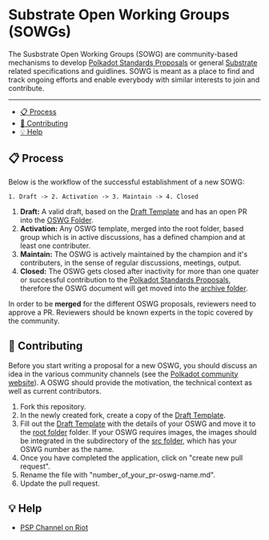 # Substrate Open Working Groups (SOWGs)


The Susbstrate Open Working Groups (SOWG) are community-based mechanisms to develop [Polkadot Standards Proposals](https://github.com/w3f/PSPs) or general [Substrate](https://github.com/paritytech/substrate) related specifications and guidlines.
SOWG is meant as a place to find and track ongoing efforts and enable everybody with similar interests to join and contribute.

---

- [:clipboard: Process](#clipboard-process)
- [:pencil: Contributing](#pencil-contributing)
- [:bulb: Help](#bulb-help)

## :clipboard: Process  

Below is the workflow of the successful establishment of a new SOWG:
```
1. Draft -> 2. Activation -> 3. Maintain -> 4. Closed
```
1. **Draft:** A valid draft, based on the [Draft Template](./drafts/sowg-template.md) and has an open PR into the [OSWG Folder](./OSWG/). 
2. **Activation:** Any OSWG template, merged into the root folder, based group which is in active discussions, has a defined champion and at least one contributer.
4. **Maintain:** The OSWG is actively maintained by the champion and it's contributers, in the sense of regular discussions, meetings, output.
4. **Closed:** The OSWG gets closed after inactivity for more than one quater or successful contribution to the [Polkadot Standards Proposals](https://github.com/w3f/PSPs), therefore the OSWG document will get moved into the [archive folder](./archive/).

In order to be **merged** for the different OSWG proposals, reviewers need to approve a PR. Reviewers should be known experts in the topic covered by the community. 

## :pencil: Contributing

Before you start writing a proposal for a new OSWG, you should discuss an idea in the various community channels (see the [Polkadot community website](https://polkadot.network/community/)). A OSWG should provide the motivation, the technical context as well as current contributors. 

1. Fork this repository.
2. In the newly created fork, create a copy of the [Draft Template](./drafts/sowg-template.md).
3. Fill out the [Draft Template](./drafts/sowg-template.md) with the details of your OSWG and move it to the [root folder](./) folder. If your OSWG requires images, the images should be integrated in the subdirectory of the [src folder](./src/), which has your OSWG number as the name.
4. Once you have completed the application, click on "create new pull request".
5. Rename the file with "number_of_your_pr-oswg-name.md".
6. Update the pull request. 

## :bulb: Help

* [PSP Channel on Riot](https://app.element.io/app)

